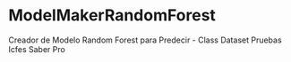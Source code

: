 # ModelMakerRandomForest
Creador de Modelo Random Forest para Predecir - Class  Dataset Pruebas Icfes Saber Pro
